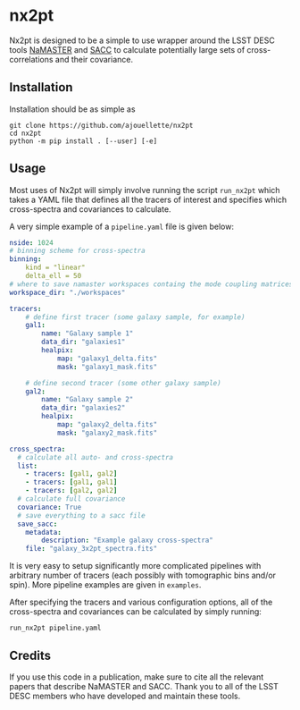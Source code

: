 # nx2pt

Nx2pt is designed to be a simple to use wrapper around the LSST DESC tools [NaMASTER](https://github.com/LSSTDESC/NaMaster) and [SACC](https://github.com/LSSTDESC/sacc) to calculate potentially large sets of cross-correlations and their covariance.

## Installation
Installation should be as simple as
```
git clone https://github.com/ajouellette/nx2pt
cd nx2pt
python -m pip install . [--user] [-e]
```

## Usage
Most uses of Nx2pt will simply involve running the script `run_nx2pt` which takes a YAML file that defines all the tracers of interest and specifies which cross-spectra and covariances to calculate.

A very simple example of a `pipeline.yaml` file is given below:
```yaml
nside: 1024
# binning scheme for cross-spectra
binning:
    kind = "linear"
    delta_ell = 50
# where to save namaster workspaces containg the mode coupling matrices
workspace_dir: "./workspaces"

tracers:
    # define first tracer (some galaxy sample, for example)
    gal1:
        name: "Galaxy sample 1"
        data_dir: "galaxies1"
        healpix:
            map: "galaxy1_delta.fits"
            mask: "galaxy1_mask.fits"

    # define second tracer (some other galaxy sample)
    gal2:
        name: "Galaxy sample 2"
        data_dir: "galaxies2"
        healpix:
            map: "galaxy2_delta.fits"
            mask: "galaxy2_mask.fits"

cross_spectra:
  # calculate all auto- and cross-spectra
  list:
    - tracers: [gal1, gal2]
    - tracers: [gal1, gal1]
    - tracers: [gal2, gal2]
  # calculate full covariance
  covariance: True
  # save everything to a sacc file
  save_sacc: 
    metadata:
        description: "Example galaxy cross-spectra"
    file: "galaxy_3x2pt_spectra.fits"
```

It is very easy to setup significantly more complicated pipelines with arbitrary number of tracers (each possibly with tomographic bins and/or spin). More pipeline examples are given in `examples`.

After specifying the tracers and various configuration options, all of the cross-spectra and covariances can be calculated by simply running:
```
run_nx2pt pipeline.yaml
```


## Credits
If you use this code in a publication, make sure to cite all the relevant papers that describe NaMASTER and SACC. Thank you to all of the LSST DESC members who have developed and maintain these tools.
